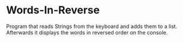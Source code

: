 # Words-In-Reverse
Program that reads Strings from the keyboard and adds them to a list. Afterwards it displays the words in reversed order on the console. 
